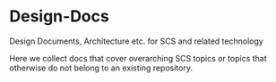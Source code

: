 # Design-Docs
Design Documents, Architecture etc. for SCS and related technology

Here we collect docs that cover overarching SCS topics or topics that otherwise do not belong to an existing repository.
